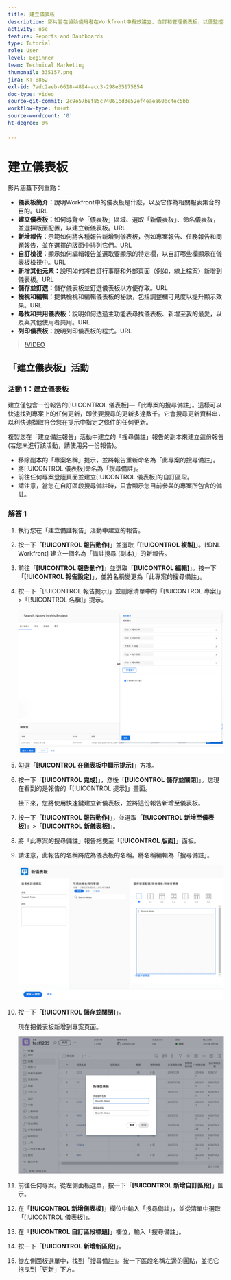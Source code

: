 ```yaml
---
title: 建立儀表板
description: 影片旨在協助使用者在Workfront中有效建立、自訂和管理儀表板，以便監控和共用專案相關資料。
activity: use
feature: Reports and Dashboards
type: Tutorial
role: User
level: Beginner
team: Technical Marketing
thumbnail: 335157.png
jira: KT-8862
exl-id: 7adc2aeb-6618-4894-acc3-298e35175854
doc-type: video
source-git-commit: 2c9e57b8f85c74061bd3e52ef4eaea60bc4ec5bb
workflow-type: tm+mt
source-wordcount: '0'
ht-degree: 0%

---
```


# 建立儀表板

影片涵蓋下列重點：

* **儀表板簡介：**&#x200B;說明Workfront中的儀表板是什麼，以及它作為相關報表集合的目的。&#x200B;URL
* **建立儀表板：**&#x200B;如何導覽至「儀表板」區域、選取「新儀表板」、命名儀表板，並選擇版面配置，以建立新儀表板。&#x200B;URL
* **新增報告：**&#x200B;示範如何將各種報告新增到儀表板，例如專案報告、任務報告和問題報告，並在選擇的版面中排列它們。&#x200B;URL
* **自訂檢視：**&#x200B;顯示如何編輯報告並選取要顯示的特定欄，以自訂哪些欄顯示在儀表板檢視中。&#x200B;URL
* **新增其他元素：**&#x200B;說明如何將自訂行事曆和外部頁面（例如，線上檔案）新增到儀表板。&#x200B;URL
* **儲存並釘選：**&#x200B;儲存儀表板並釘選儀表板以方便存取。&#x200B;URL
* **檢視和編輯：**&#x200B;提供檢視和編輯儀表板的秘訣，包括調整欄可見度以提升顯示效果。&#x200B;URL
* **尋找和共用儀表板：**&#x200B;說明如何透過主功能表尋找儀表板、新增至我的最愛，以及與其他使用者共用。&#x200B;URL
* **列印儀表板：**&#x200B;說明列印儀表板的程式。&#x200B;URL


>[!VIDEO](https://video.tv.adobe.com/v/335157/?quality=12&learn=on)


## 「建立儀表板」活動

### 活動 1：建立儀表板

建立僅包含一份報告的[!UICONTROL 儀表板]—「此專案的搜尋備註」。這樣可以快速找到專案上的任何更新，即使要搜尋的更新多達數千。它會搜尋更新資料串，以利快速擷取符合您在提示中指定之條件的任何更新。

複製您在「建立備註報告」活動中建立的「搜尋備註」報告的副本來建立這份報告 (若您未進行該活動，請使用另一份報告)。

* 移除副本的「專案名稱」提示，並將報告重新命名為「此專案的搜尋備註」。
* 將[!UICONTROL 儀表板]命名為「搜尋備註」。
* 前往任何專案登陸頁面並建立[!UICONTROL 儀表板]的自訂區段。
* 請注意，當您在自訂區段搜尋備註時，只會顯示您目前參與的專案所包含的備註。

### 解答 1

1. 執行您在「建立備註報告」活動中建立的報告。
1. 按一下「**[!UICONTROL 報告動作]**」並選取「**[!UICONTROL 複製]**」。[!DNL Workfront] 建立一個名為「備註搜尋 (副本)」的新報告。
1. 前往「**[!UICONTROL 報告動作]**」並選取「**[!UICONTROL 編輯]**」。按一下「**[!UICONTROL 報告設定]**」，並將名稱變更為「此專案的搜尋備註」。
1. 按一下「[!UICONTROL 報告提示]」並刪除清單中的「[!UICONTROL 專案]」>「[!UICONTROL 名稱]」提示。

   ![影像顯示建立新儀表板的畫面](assets/edit-report-prompts.png)

1. 勾選「**[!UICONTROL 在儀表板中顯示提示]**」方塊。
1. 按一下「**[!UICONTROL 完成]**」，然後「**[!UICONTROL 儲存並關閉]**」。您現在看到的是報告的「[!UICONTROL 提示]」畫面。

   接下來，您將使用快速鍵建立新儀表板，並將這份報告新增至儀表板。

1. 按一下「**[!UICONTROL 報告動作]**」，並選取「**[!UICONTROL 新增至儀表板]**」>「**[!UICONTROL 新儀表板]**」。
1. 將「此專案的搜尋備註」報告拖曳至「**[!UICONTROL 版面]**」面板。
1. 請注意，此報告的名稱將成為儀表板的名稱。將名稱編輯為「搜尋備註」。

   ![影像顯示建立新儀表板的畫面](assets/create-dashboard.png)

1. 按一下「**[!UICONTROL 儲存並關閉]**」。

   現在把儀表板新增到專案頁面。

   ![影像顯示建立新儀表板的畫面](assets/add-custom-section.png)

1. 前往任何專案。從左側面板選單，按一下「**[!UICONTROL 新增自訂區段]**」圖示。
1. 在「**[!UICONTROL 新增儀表板]**」欄位中輸入「搜尋備註」，並從清單中選取「[!UICONTROL 儀表板]」。
1. 在「**[!UICONTROL 自訂區段標題]**」欄位，輸入「搜尋備註」。
1. 按一下「**[!UICONTROL 新增新區段]**」。
1. 從左側面板選單中，找到「搜尋備註」。按一下區段名稱左邊的圓點，並把它拖曳到「更新」下方。
